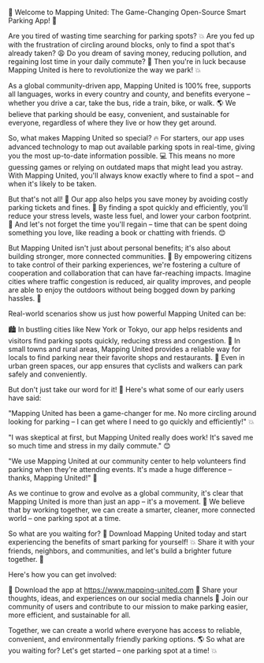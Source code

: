 🚨 Welcome to Mapping United: The Game-Changing Open-Source Smart Parking App! 🚨

Are you tired of wasting time searching for parking spots? 💥 Are you fed up with the frustration of circling around blocks, only to find a spot that's already taken? 😩 Do you dream of saving money, reducing pollution, and regaining lost time in your daily commute? 🌟 Then you're in luck because Mapping United is here to revolutionize the way we park! 💥

As a global community-driven app, Mapping United is 100% free, supports all languages, works in every country and county, and benefits everyone – whether you drive a car, take the bus, ride a train, bike, or walk. 🌎 We believe that parking should be easy, convenient, and sustainable for everyone, regardless of where they live or how they get around.

So, what makes Mapping United so special? 🔥 For starters, our app uses advanced technology to map out available parking spots in real-time, giving you the most up-to-date information possible. 💻 This means no more guessing games or relying on outdated maps that might lead you astray. With Mapping United, you'll always know exactly where to find a spot – and when it's likely to be taken.

But that's not all! 🤔 Our app also helps you save money by avoiding costly parking tickets and fines. 💸 By finding a spot quickly and efficiently, you'll reduce your stress levels, waste less fuel, and lower your carbon footprint. 🌳 And let's not forget the time you'll regain – time that can be spent doing something you love, like reading a book or chatting with friends. 😊

But Mapping United isn't just about personal benefits; it's also about building stronger, more connected communities. 💪 By empowering citizens to take control of their parking experiences, we're fostering a culture of cooperation and collaboration that can have far-reaching impacts. Imagine cities where traffic congestion is reduced, air quality improves, and people are able to enjoy the outdoors without being bogged down by parking hassles. 🌈

Real-world scenarios show us just how powerful Mapping United can be:

🏙️ In bustling cities like New York or Tokyo, our app helps residents and visitors find parking spots quickly, reducing stress and congestion.
🚗 In small towns and rural areas, Mapping United provides a reliable way for locals to find parking near their favorite shops and restaurants.
🌳 Even in urban green spaces, our app ensures that cyclists and walkers can park safely and conveniently.

But don't just take our word for it! 🤔 Here's what some of our early users have said:

"Mapping United has been a game-changer for me. No more circling around looking for parking – I can get where I need to go quickly and efficiently!" 💥

"I was skeptical at first, but Mapping United really does work! It's saved me so much time and stress in my daily commute." 😊

"We use Mapping United at our community center to help volunteers find parking when they're attending events. It's made a huge difference – thanks, Mapping United!" 🎉

As we continue to grow and evolve as a global community, it's clear that Mapping United is more than just an app – it's a movement. 💪 We believe that by working together, we can create a smarter, cleaner, more connected world – one parking spot at a time.

So what are you waiting for? 🤔 Download Mapping United today and start experiencing the benefits of smart parking for yourself! 💥 Share it with your friends, neighbors, and communities, and let's build a brighter future together. 🌟

Here's how you can get involved:

📲 Download the app at https://www.mapping-united.com
💬 Share your thoughts, ideas, and experiences on our social media channels
👥 Join our community of users and contribute to our mission to make parking easier, more efficient, and sustainable for all.

Together, we can create a world where everyone has access to reliable, convenient, and environmentally friendly parking options. 🌎 So what are you waiting for? Let's get started – one parking spot at a time! 💥